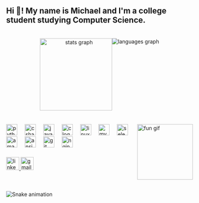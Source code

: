 <h2 align="left">Hi 👋! My name is Michael and I'm a college student studying Computer Science.</h2>

###

<!-- STATS & TOP LANGS SIDE BY SIDE -->
<div align="center" style="display: flex; justify-content: center;">
  
  <!-- GitHub Stats Card -->
  <img 
    src="https://github-readme-stats.vercel.app/api?username=michaelj-tech1&hide_title=false&hide_rank=false&show_icons=true&include_all_commits=true&count_private=true&disable_animations=false&theme=dracula&locale=en&hide_border=false"
    height="195" 
    alt="stats graph" 
  />
  
  <!-- Top Languages Card (default config) -->
  <img
    src="https://github-readme-stats.vercel.app/api/top-langs?username=michaelj-tech1
         &layout=compact
         &card_width=270
         &langs_count=5
         &theme=dracula
         &hide_border=false"
    alt="languages graph"
  />
  
</div>

###

<!-- Right-aligned fun GIF -->
<img 
  align="right" 
  height="150" 
  src="https://private-user-images.githubusercontent.com/74038190/371756373-fddcdbcd-5ea2-4416-9f59-ca7fd9394aca.gif" 
  alt="fun gif" 
/>

###

<div align="left">
  <img src="https://cdn.jsdelivr.net/gh/devicons/devicon/icons/python/python-original.svg" height="30" alt="python logo"  />
  <img width="12" />
  <img src="https://cdn.jsdelivr.net/gh/devicons/devicon/icons/csharp/csharp-original.svg" height="30" alt="csharp logo"  />
  <img width="12" />
  <img src="https://cdn.jsdelivr.net/gh/devicons/devicon/icons/java/java-original.svg" height="30" alt="java logo"  />
  <img width="12" />
  <img src="https://cdn.jsdelivr.net/gh/devicons/devicon/icons/c/c-original.svg" height="30" alt="c logo"  />
  <img width="12" />
  <img src="https://cdn.jsdelivr.net/gh/devicons/devicon/icons/linux/linux-original.svg" height="30" alt="linux logo"  />
  <img width="12" />
  <img src="https://cdn.jsdelivr.net/gh/devicons/devicon/icons/mysql/mysql-original.svg" height="30" alt="mysql logo"  />
  <img width="12" />
  <img src="https://cdn.jsdelivr.net/gh/devicons/devicon/icons/selenium/selenium-original.svg" height="30" alt="selenium logo"  />
  <img width="12" />
  <img src="https://cdn.jsdelivr.net/gh/devicons/devicon/icons/amazonwebservices/amazonwebservices-line-wordmark.svg" height="30" alt="amazonwebservices logo"  />
  <img width="12" />
  <img src="https://cdn.jsdelivr.net/gh/devicons/devicon/icons/ansible/ansible-original.svg" height="30" alt="ansible logo"  />
  <img width="12" />
  <img src="https://cdn.jsdelivr.net/gh/devicons/devicon/icons/git/git-original.svg" height="30" alt="git logo"  />
  <img width="12" />
  <img src="https://cdn.jsdelivr.net/gh/devicons/devicon/icons/nginx/nginx-original.svg" height="30" alt="nginx logo"  />
</div>

###

<div align="left">
  <a href="https://www.linkedin.com/in/YOUR_LINKEDIN/">
    <img 
      src="https://img.shields.io/static/v1?message=LinkedIn&logo=linkedin&label=&color=0077B5&logoColor=white&labelColor=&style=for-the-badge" 
      height="35" 
      alt="linkedin logo"  
    />
  </a>
  <a href="mailto:YOUR_EMAIL@gmail.com">
    <img 
      src="https://img.shields.io/static/v1?message=Gmail&logo=gmail&label=&color=D14836&logoColor=white&labelColor=&style=for-the-badge" 
      height="35" 
      alt="gmail logo"  
    />
  </a>
</div>

###

<br clear="both">

<!-- Make sure your GitHub Action actually generates "snake.svg" in the "output" branch -->
<img 
  src="https://raw.githubusercontent.com/michaelj-tech1/michaelj-tech1/output/snake.svg" 
  alt="Snake animation" 
/>

###
